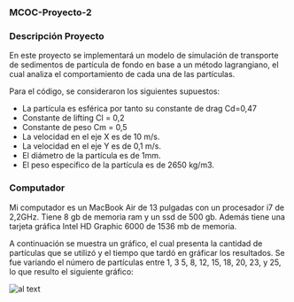 ### MCOC-Proyecto-2

### Descripción Proyecto

En este proyecto se implementará un modelo de simulación de transporte de sedimentos de partícula de fondo en base a un método lagrangiano, el cual analiza el comportamiento de cada una de las partículas.

Para el código, se consideraron los siguientes supuestos: 
*	La partícula es esférica por tanto su constante de drag Cd=0,47 
*	Constante de lifting Cl = 0,2
*	Constante de peso Cm = 0,5
*	La velocidad en el eje X es de 10 m/s.
*	La velocidad en el eje Y es de 0,1 m/s.
*	El diámetro de la partícula es de 1mm.
*	El peso especifico de la partícula es de 2650 kg/m3.

### Computador 

Mi computador es un MacBook Air de 13 pulgadas con un procesador i7 de 2,2GHz. Tiene 8 gb de memoria ram y un ssd de 500 gb. 
Además tiene una tarjeta gráfica Intel HD Graphic 6000 de 1536 mb de memoria. 

A continuación se muestra un gráfico, el cual presenta la cantidad de partículas que se utilizó y el tiempo que tardó en gráficar los resultados. Se fue variando el número de partículas entre 1, 3 5, 8, 12, 15, 18, 20, 23, y 25, lo que resulto el siguiente gráfico:

![al text](https://github.com/fsieversr/MCOC-Proyecto-2/blob/master/[Entrega_4]/.png)
